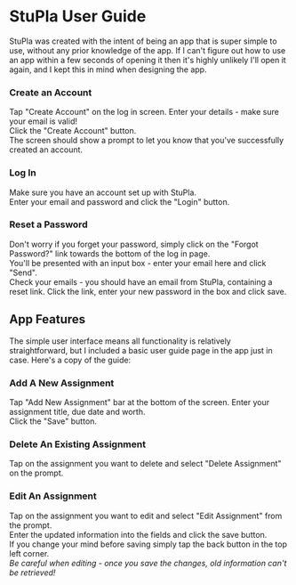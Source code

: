 # StuPla User Guide

StuPla was created with the intent of being an app that is super simple to use, without any prior knowledge of the app. If I can't figure out how to use an app within a few seconds of opening it then it's highly unlikely I'll open it again, and I kept this in mind when designing the app. 

### Create an Account

Tap "Create Account" on the log in screen. Enter your details - make sure your email is valid!  
Click the "Create Account" button.  
The screen should show a prompt to let you know that you've successfully created an account.

### Log In

Make sure you have an account set up with StuPla.  
Enter your email and password and click the "Login" button.

### Reset a Password

Don't worry if you forget your password, simply click on the "Forgot Password?" link towards the bottom of the log in page.  
You'll be presented with an input box - enter your email here and click "Send".  
Check your emails - you should have an email from StuPla, containing a reset link. Click the link, enter your new password in the box and click save.

## App Features

The simple user interface means all functionality is relatively straightforward, but I included a basic user guide page in the app just in case. Here's a copy of the guide:

### Add A New Assignment
Tap "Add New Assignment" bar at the bottom of the screen. Enter your assignment title, due date and worth.  
Click the "Save" button.

### Delete An Existing Assignment

Tap on the assignment you want to delete and select "Delete Assignment" on the prompt.

### Edit An Assignment

Tap on the assignment you want to edit and select "Edit Assignment" from the prompt.  
Enter the updated information into the fields and click the save button.  
If you change your mind before saving simply tap the back button in the top left corner.  
*Be careful when editing - once you save the changes, old information can't be retrieved!*  
